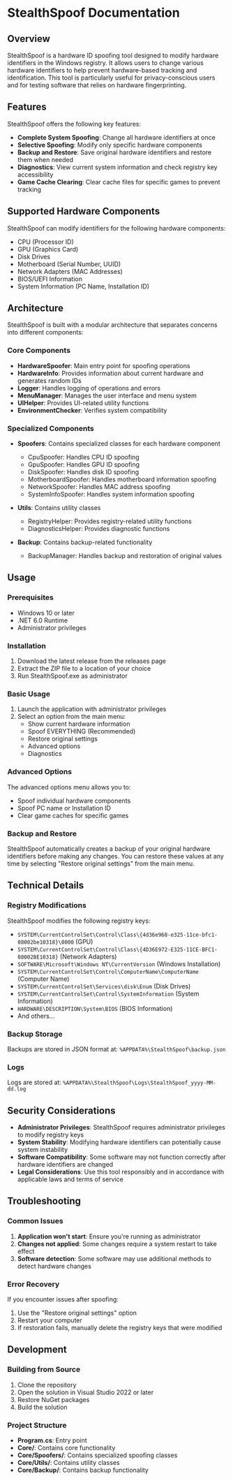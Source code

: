 # StealthSpoof Documentation

## Overview

StealthSpoof is a hardware ID spoofing tool designed to modify hardware identifiers in the Windows registry. It allows users to change various hardware identifiers to help prevent hardware-based tracking and identification. This tool is particularly useful for privacy-conscious users and for testing software that relies on hardware fingerprinting.

## Features

StealthSpoof offers the following key features:

- **Complete System Spoofing**: Change all hardware identifiers at once
- **Selective Spoofing**: Modify only specific hardware components
- **Backup and Restore**: Save original hardware identifiers and restore them when needed
- **Diagnostics**: View current system information and check registry key accessibility
- **Game Cache Clearing**: Clear cache files for specific games to prevent tracking

## Supported Hardware Components

StealthSpoof can modify identifiers for the following hardware components:

- CPU (Processor ID)
- GPU (Graphics Card)
- Disk Drives
- Motherboard (Serial Number, UUID)
- Network Adapters (MAC Addresses)
- BIOS/UEFI Information
- System Information (PC Name, Installation ID)

## Architecture

StealthSpoof is built with a modular architecture that separates concerns into different components:

### Core Components

- **HardwareSpoofer**: Main entry point for spoofing operations
- **HardwareInfo**: Provides information about current hardware and generates random IDs
- **Logger**: Handles logging of operations and errors
- **MenuManager**: Manages the user interface and menu system
- **UIHelper**: Provides UI-related utility functions
- **EnvironmentChecker**: Verifies system compatibility

### Specialized Components

- **Spoofers**: Contains specialized classes for each hardware component
  - CpuSpoofer: Handles CPU ID spoofing
  - GpuSpoofer: Handles GPU ID spoofing
  - DiskSpoofer: Handles disk ID spoofing
  - MotherboardSpoofer: Handles motherboard information spoofing
  - NetworkSpoofer: Handles MAC address spoofing
  - SystemInfoSpoofer: Handles system information spoofing

- **Utils**: Contains utility classes
  - RegistryHelper: Provides registry-related utility functions
  - DiagnosticsHelper: Provides diagnostic functions

- **Backup**: Contains backup-related functionality
  - BackupManager: Handles backup and restoration of original values

## Usage

### Prerequisites

- Windows 10 or later
- .NET 6.0 Runtime
- Administrator privileges

### Installation

1. Download the latest release from the releases page
2. Extract the ZIP file to a location of your choice
3. Run StealthSpoof.exe as administrator

### Basic Usage

1. Launch the application with administrator privileges
2. Select an option from the main menu:
   - Show current hardware information
   - Spoof EVERYTHING (Recommended)
   - Restore original settings
   - Advanced options
   - Diagnostics

### Advanced Options

The advanced options menu allows you to:

- Spoof individual hardware components
- Spoof PC name or Installation ID
- Clear game caches for specific games

### Backup and Restore

StealthSpoof automatically creates a backup of your original hardware identifiers before making any changes. You can restore these values at any time by selecting "Restore original settings" from the main menu.

## Technical Details

### Registry Modifications

StealthSpoof modifies the following registry keys:

- `SYSTEM\CurrentControlSet\Control\Class\{4d36e968-e325-11ce-bfc1-08002be10318}\0000` (GPU)
- `SYSTEM\CurrentControlSet\Control\Class\{4D36E972-E325-11CE-BFC1-08002BE10318}` (Network Adapters)
- `SOFTWARE\Microsoft\Windows NT\CurrentVersion` (Windows Installation)
- `SYSTEM\CurrentControlSet\Control\ComputerName\ComputerName` (Computer Name)
- `SYSTEM\CurrentControlSet\Services\disk\Enum` (Disk Drives)
- `SYSTEM\CurrentControlSet\Control\SystemInformation` (System Information)
- `HARDWARE\DESCRIPTION\System\BIOS` (BIOS Information)
- And others...

### Backup Storage

Backups are stored in JSON format at:
`%APPDATA%\StealthSpoof\backup.json`

### Logs

Logs are stored at:
`%APPDATA%\StealthSpoof\Logs\StealthSpoof_yyyy-MM-dd.log`

## Security Considerations

- **Administrator Privileges**: StealthSpoof requires administrator privileges to modify registry keys
- **System Stability**: Modifying hardware identifiers can potentially cause system instability
- **Software Compatibility**: Some software may not function correctly after hardware identifiers are changed
- **Legal Considerations**: Use this tool responsibly and in accordance with applicable laws and terms of service

## Troubleshooting

### Common Issues

1. **Application won't start**: Ensure you're running as administrator
2. **Changes not applied**: Some changes require a system restart to take effect
3. **Software detection**: Some software may use additional methods to detect hardware changes

### Error Recovery

If you encounter issues after spoofing:

1. Use the "Restore original settings" option
2. Restart your computer
3. If restoration fails, manually delete the registry keys that were modified

## Development

### Building from Source

1. Clone the repository
2. Open the solution in Visual Studio 2022 or later
3. Restore NuGet packages
4. Build the solution

### Project Structure

- **Program.cs**: Entry point
- **Core/**: Contains core functionality
- **Core/Spoofers/**: Contains specialized spoofing classes
- **Core/Utils/**: Contains utility classes
- **Core/Backup/**: Contains backup functionality
